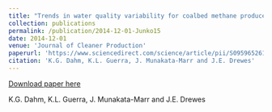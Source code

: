 ```yaml
---
title: "Trends in water quality variability for coalbed methane produced water"
collection: publications
permalink: /publication/2014-12-01-Junko15
date: 2014-12-01
venue: 'Journal of Cleaner Production'
paperurl: 'https://www.sciencedirect.com/science/article/pii/S0959652614003813?via%3Dihub'
citation: 'K.G. Dahm, K.L. Guerra, J. Munakata-Marr and J.E. Drewes'
---
```


<a href='https://www.sciencedirect.com/science/article/pii/S0959652614003813?via%3Dihub'>Download paper here</a>

 K.G. Dahm, K.L. Guerra, J. Munakata-Marr and J.E. Drewes